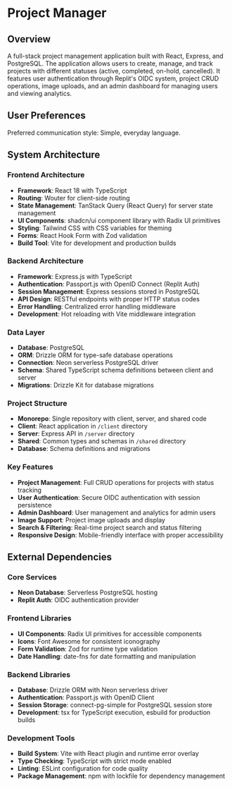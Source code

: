 # Project Manager

## Overview

A full-stack project management application built with React, Express, and PostgreSQL. The application allows users to create, manage, and track projects with different statuses (active, completed, on-hold, cancelled). It features user authentication through Replit's OIDC system, project CRUD operations, image uploads, and an admin dashboard for managing users and viewing analytics.

## User Preferences

Preferred communication style: Simple, everyday language.

## System Architecture

### Frontend Architecture
- **Framework**: React 18 with TypeScript
- **Routing**: Wouter for client-side routing
- **State Management**: TanStack Query (React Query) for server state management
- **UI Components**: shadcn/ui component library with Radix UI primitives
- **Styling**: Tailwind CSS with CSS variables for theming
- **Forms**: React Hook Form with Zod validation
- **Build Tool**: Vite for development and production builds

### Backend Architecture
- **Framework**: Express.js with TypeScript
- **Authentication**: Passport.js with OpenID Connect (Replit Auth)
- **Session Management**: Express sessions stored in PostgreSQL
- **API Design**: RESTful endpoints with proper HTTP status codes
- **Error Handling**: Centralized error handling middleware
- **Development**: Hot reloading with Vite middleware integration

### Data Layer
- **Database**: PostgreSQL
- **ORM**: Drizzle ORM for type-safe database operations
- **Connection**: Neon serverless PostgreSQL driver
- **Schema**: Shared TypeScript schema definitions between client and server
- **Migrations**: Drizzle Kit for database migrations

### Project Structure
- **Monorepo**: Single repository with client, server, and shared code
- **Client**: React application in `/client` directory
- **Server**: Express API in `/server` directory  
- **Shared**: Common types and schemas in `/shared` directory
- **Database**: Schema definitions and migrations

### Key Features
- **Project Management**: Full CRUD operations for projects with status tracking
- **User Authentication**: Secure OIDC authentication with session persistence
- **Admin Dashboard**: User management and analytics for admin users
- **Image Support**: Project image uploads and display
- **Search & Filtering**: Real-time project search and status filtering
- **Responsive Design**: Mobile-friendly interface with proper accessibility

## External Dependencies

### Core Services
- **Neon Database**: Serverless PostgreSQL hosting
- **Replit Auth**: OIDC authentication provider

### Frontend Libraries
- **UI Components**: Radix UI primitives for accessible components
- **Icons**: Font Awesome for consistent iconography
- **Form Validation**: Zod for runtime type validation
- **Date Handling**: date-fns for date formatting and manipulation

### Backend Libraries
- **Database**: Drizzle ORM with Neon serverless driver
- **Authentication**: Passport.js with OpenID Client
- **Session Storage**: connect-pg-simple for PostgreSQL session store
- **Development**: tsx for TypeScript execution, esbuild for production builds

### Development Tools
- **Build System**: Vite with React plugin and runtime error overlay
- **Type Checking**: TypeScript with strict mode enabled
- **Linting**: ESLint configuration for code quality
- **Package Management**: npm with lockfile for dependency management